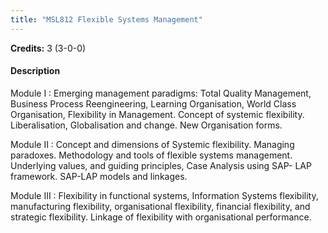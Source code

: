```yaml
---
title: "MSL812 Flexible Systems Management"
---
```

**Credits:** 3 (3-0-0)

#### Description
Module I : Emerging management paradigms: Total Quality Management, Business Process Reengineering, Learning Organisation, World Class Organisation, Flexibility in Management. Concept of systemic flexibility. Liberalisation, Globalisation and change. New Organisation forms.

Module II : Concept and dimensions of Systemic flexibility. Managing paradoxes. Methodology and tools of flexible systems management. Underlying values, and guiding principles, Case Analysis using SAP- LAP framework. SAP-LAP models and linkages.

Module III : Flexibility in functional systems, Information Systems flexibility, manufacturing flexibility, organisational flexibility, financial flexibility, and strategic flexibility. Linkage of flexibility with organisational performance.
